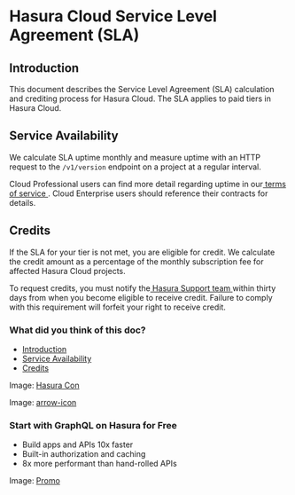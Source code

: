 # Hasura Cloud Service Level Agreement (SLA)

## Introduction​

This document describes the Service Level Agreement (SLA) calculation and crediting process for Hasura Cloud. The SLA
applies to paid tiers in Hasura Cloud.

## Service Availability​

We calculate SLA uptime monthly and measure uptime with an HTTP request to the `/v1/version` endpoint on a project at a
regular interval.

Cloud Professional users can find more detail regarding uptime in our[ terms of service ](https://hasura.io/legal/hasura-cloud-terms-of-service/). Cloud Enterprise users should reference
their contracts for details.

## Credits​

If the SLA for your tier is not met, you are eligible for credit. We calculate the credit amount as a percentage of the
monthly subscription fee for affected Hasura Cloud projects.

To request credits, you must notify the[ Hasura Support team ](https://cloud.hasura.io/support/create-ticket)within
thirty days from when you become eligible to receive credit. Failure to comply with this requirement will forfeit your
right to receive credit.

### What did you think of this doc?

- [ Introduction ](https://hasura.io/docs/latest/policies/sla/#introduction)
- [ Service Availability ](https://hasura.io/docs/latest/policies/sla/#service-availability)
- [ Credits ](https://hasura.io/docs/latest/policies/sla/#credits)


Image: [ Hasura Con ](https://res.cloudinary.com/dh8fp23nd/image/upload/v1686154570/hasura-con-2023/has-con-light-date_r2a2ud.png)

Image: [ arrow-icon ](https://res.cloudinary.com/dh8fp23nd/image/upload/v1683723549/main-web/chevron-right_ldbi7d.png)

### Start with GraphQL on Hasura for Free

- Build apps and APIs 10x faster
- Built-in authorization and caching
- 8x more performant than hand-rolled APIs


Image: [ Promo ](https://hasura.io/docs/assets/images/hasura-free-ff60e409244e0ea12b5a3045d1a9096b.png)